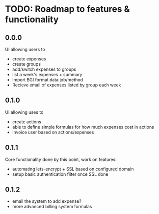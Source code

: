 TODO: Roadmap to features & functionality
========================================================================

## 0.0.0 

UI allowing users to

- create expenses 
- create groups 
- add/switch expenses to groups
- list a week's expenses + summary
- import BGI format data job/method
- Recieve email of expenses listed by group each week

## 0.1.0

UI allowing uses to 

- create actions
- able to define simple formulas for how much expenses cost in actions
- invoice user based on actions/expenses

## 0.1.1

Core functionality done by this point, work on features:

- automating lets-encrypt + SSL based on configured domain
- setup basic authentication filter once SSL done

## 0.1.2

- email the system to add expense?
- more advanced billing system formulas

[Handy post]:http://manuel.bernhardt.io/2014/04/23/a-handful-akka-techniques/